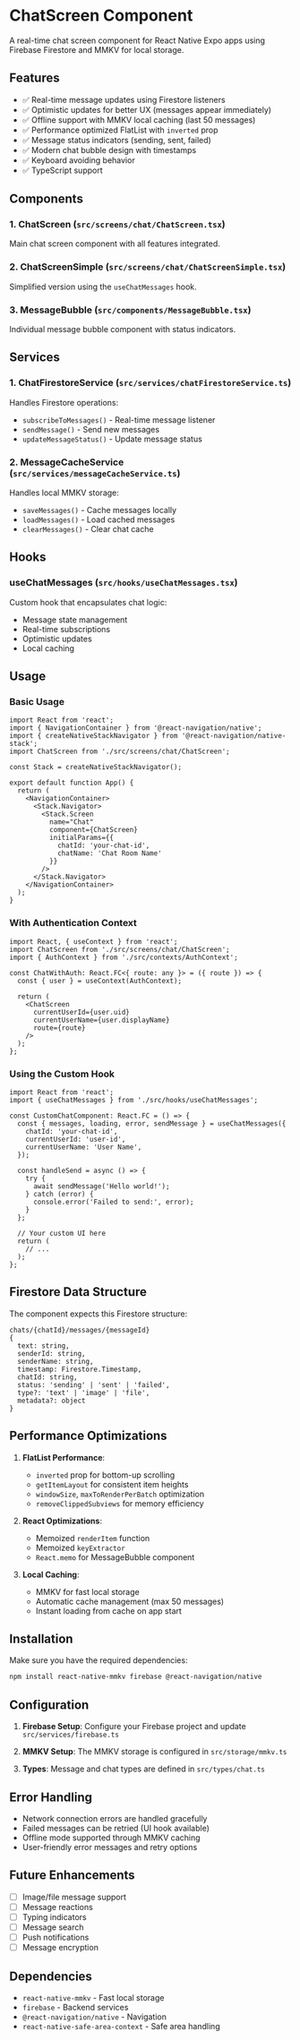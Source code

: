 # ChatScreen Component

A real-time chat screen component for React Native Expo apps using Firebase Firestore and MMKV for local storage.

## Features

- ✅ Real-time message updates using Firestore listeners
- ✅ Optimistic updates for better UX (messages appear immediately)
- ✅ Offline support with MMKV local caching (last 50 messages)
- ✅ Performance optimized FlatList with `inverted` prop
- ✅ Message status indicators (sending, sent, failed)
- ✅ Modern chat bubble design with timestamps
- ✅ Keyboard avoiding behavior
- ✅ TypeScript support

## Components

### 1. ChatScreen (`src/screens/chat/ChatScreen.tsx`)
Main chat screen component with all features integrated.

### 2. ChatScreenSimple (`src/screens/chat/ChatScreenSimple.tsx`)
Simplified version using the `useChatMessages` hook.

### 3. MessageBubble (`src/components/MessageBubble.tsx`)
Individual message bubble component with status indicators.

## Services

### 1. ChatFirestoreService (`src/services/chatFirestoreService.ts`)
Handles Firestore operations:
- `subscribeToMessages()` - Real-time message listener
- `sendMessage()` - Send new messages
- `updateMessageStatus()` - Update message status

### 2. MessageCacheService (`src/services/messageCacheService.ts`)
Handles local MMKV storage:
- `saveMessages()` - Cache messages locally
- `loadMessages()` - Load cached messages
- `clearMessages()` - Clear chat cache

## Hooks

### useChatMessages (`src/hooks/useChatMessages.tsx`)
Custom hook that encapsulates chat logic:
- Message state management
- Real-time subscriptions
- Optimistic updates
- Local caching

## Usage

### Basic Usage

```tsx
import React from 'react';
import { NavigationContainer } from '@react-navigation/native';
import { createNativeStackNavigator } from '@react-navigation/native-stack';
import ChatScreen from './src/screens/chat/ChatScreen';

const Stack = createNativeStackNavigator();

export default function App() {
  return (
    <NavigationContainer>
      <Stack.Navigator>
        <Stack.Screen 
          name="Chat" 
          component={ChatScreen}
          initialParams={{
            chatId: 'your-chat-id',
            chatName: 'Chat Room Name'
          }}
        />
      </Stack.Navigator>
    </NavigationContainer>
  );
}
```

### With Authentication Context

```tsx
import React, { useContext } from 'react';
import ChatScreen from './src/screens/chat/ChatScreen';
import { AuthContext } from './src/contexts/AuthContext';

const ChatWithAuth: React.FC<{ route: any }> = ({ route }) => {
  const { user } = useContext(AuthContext);
  
  return (
    <ChatScreen
      currentUserId={user.uid}
      currentUserName={user.displayName}
      route={route}
    />
  );
};
```

### Using the Custom Hook

```tsx
import React from 'react';
import { useChatMessages } from './src/hooks/useChatMessages';

const CustomChatComponent: React.FC = () => {
  const { messages, loading, error, sendMessage } = useChatMessages({
    chatId: 'your-chat-id',
    currentUserId: 'user-id',
    currentUserName: 'User Name',
  });

  const handleSend = async () => {
    try {
      await sendMessage('Hello world!');
    } catch (error) {
      console.error('Failed to send:', error);
    }
  };

  // Your custom UI here
  return (
    // ...
  );
};
```

## Firestore Data Structure

The component expects this Firestore structure:

```
chats/{chatId}/messages/{messageId}
{
  text: string,
  senderId: string,
  senderName: string,
  timestamp: Firestore.Timestamp,
  chatId: string,
  status: 'sending' | 'sent' | 'failed',
  type?: 'text' | 'image' | 'file',
  metadata?: object
}
```

## Performance Optimizations

1. **FlatList Performance**:
   - `inverted` prop for bottom-up scrolling
   - `getItemLayout` for consistent item heights
   - `windowSize`, `maxToRenderPerBatch` optimization
   - `removeClippedSubviews` for memory efficiency

2. **React Optimizations**:
   - Memoized `renderItem` function
   - Memoized `keyExtractor`
   - `React.memo` for MessageBubble component

3. **Local Caching**:
   - MMKV for fast local storage
   - Automatic cache management (max 50 messages)
   - Instant loading from cache on app start

## Installation

Make sure you have the required dependencies:

```bash
npm install react-native-mmkv firebase @react-navigation/native
```

## Configuration

1. **Firebase Setup**: Configure your Firebase project and update `src/services/firebase.ts`

2. **MMKV Setup**: The MMKV storage is configured in `src/storage/mmkv.ts`

3. **Types**: Message and chat types are defined in `src/types/chat.ts`

## Error Handling

- Network connection errors are handled gracefully
- Failed messages can be retried (UI hook available)
- Offline mode supported through MMKV caching
- User-friendly error messages and retry options

## Future Enhancements

- [ ] Image/file message support
- [ ] Message reactions
- [ ] Typing indicators
- [ ] Message search
- [ ] Push notifications
- [ ] Message encryption

## Dependencies

- `react-native-mmkv` - Fast local storage
- `firebase` - Backend services
- `@react-navigation/native` - Navigation
- `react-native-safe-area-context` - Safe area handling
